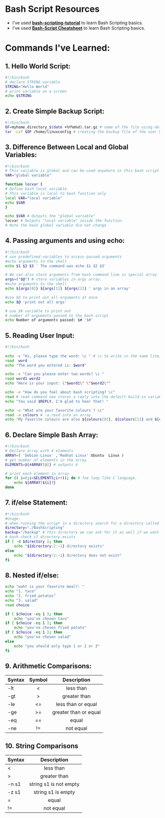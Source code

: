 # Bash Script Resources

- I've used [**bash-scripting-tutorial**](https://linuxconfig.org/bash-scripting-tutorial) to learn Bash Scripting basics.
- I've used [**Bash-Script Cheatsheet**](https://devhints.io/bash) to learn Bash Scripting basics.

# Commands I've Learned: 

## 1. Hello World Script:
```bash
#!/bin/bash
# declare STRING variable
STRING="Hello World"
# print variable on a screen
echo $STRING
```

## 2. Create Simple Backup Script:
```bash
#!/bin/bash
OF=myhome_directory_$(date +%Y%m%d).tar.gz # name of the file using date to know which date the backup created and using variables.
tar -czf $OF /home/linuxconfig # creating the backup file of the user home directory.
```

## 3. Difference Between Local and Global Variables:
```bash
#!/bin/bash
# This variable is global and can be used anywhere in this bash script
VAR="global variable"

function locvar {
# Define bash local variable
# This variable is local to bash function only
local VAR="local variable"
echo $VAR
}

echo $VAR # Outputs the "global variable"
locvar # Outputs "local variable" inside the function.
# Note the bash global variable did not change
```

## 4. Passing arguments and using echo:
```bash
#!/bin/bash
# use predefined variables to access passed arguments
#echo arguments to the shell
echo $1 $2 $3 ' The command was echo $1 $2 $3'

# We can also store arguments from bash command line in special array
args=("$@") # store variables in args array.
#echo arguments to the shell
echo ${args[0]} ${args[1]} ${args[2]} ' args in an array'

#use $@ to print out all arguments at once
echo $@ 'print out all args'

# use $# variable to print out
# number of arguments passed to the bash script
echo Number of arguments passed: $# '$#' 
```

## 5. Reading User Input:
```bash
#!/bin/bash
 
echo -e "Hi, please type the word: \c " # \c to write in the same line, -e to enable backslash job
read  word
echo "The word you entered is: $word"

echo -e "Can you please enter two words? \c "
read word1 word2
echo "Here is your input: \"$word1\" \"$word2\""

echo -e "How do you feel about bash scripting? \c"
read # read command now stores a reply into the default build-in variable $REPLY
echo "You said $REPLY, I'm glad to hear that! "

echo -e "What are your favorite colours ? \c"
read -a colours # -a read into an array.
echo "My favorite colours are also ${colours[0]}, ${colours[1]} and ${colours[2]}:-)"
```

## 6. Declare Simple Bash Array:
```bash
#!/bin/bash
# Declare array with 4 elements
ARRAY=( 'Debian Linux' ,'Redhat Linux' Ubuntu  Linux )
# get number of elements in the array
ELEMENTS=${#ARRAY[@]} # outputs 4

# print each element in array 
for (( i=0;i<$ELEMENTS;i++)); do # foe loop like C language.
    echo ${ARRAY[${i}]}
done 
```

## 7. if/else Statement:
```bash
#!/bin/bash
#Usage:
# when running the script in a directory search for a directory called "BashScripting", If it's there print it exists otherwise print it doesn't exists.
directory="./BashScripting"
backup="/backup" # this directory we can ask for it as well if we want in the future.
# bash check if directory exists
if [ -d $directory ]; then
	echo "${directory:2:-1} directory exists"
else 
	echo "${directory:2:-1} directory does not exist"
fi
```

## 8. Nested if/else:
```bash
echo "waht is your favorite meal?: "
echo "1. taco"
echo "2. fried potatos"
echo "3. salad"
read choice

if [ $choice -eq 1 ]; then
	echo "you've chosen taco"
if [ $choice -eq 1 ]; then
	echo "you've chosen fried potato"
if [ $choice -eq 1 ]; then
	echo "you've chosen salad"
else
	echo "you should only type 1 or 2 or 3"
fi
```

## 9. Arithmetic Comparisons:

| Syntax    | Symbol        | Description 		    |
| ----------| :-----------: | :-------------------: |
| -lt 		|	< 			| less than 			|
| -gt 		|	> 			| greater than 			|
| -le 		|	<= 			| less than or equal 	|
| -ge 		|	>= 			| greater than or equal |
| -eq 		|	== 			| equal 				|
| -ne 		|	!= 			| not equal 			|

## 10. String Comparisons
| Syntax  | Description     		|
| --------| :---------------------: |
| <       |	less than 				|
| >       |	greater than 			|
| -n s1   |	string s1 is not empty  |
| -z s1   |	string s1 is empty 		|
| =       |	equal 					|
| !=      |	not equal 				|